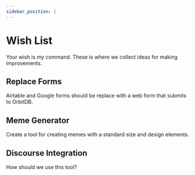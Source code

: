 ```yaml
---
sidebar_position: 1
---
```


# Wish List

Your wish is my command. These is where we collect ideas for making improvements.

## Replace Forms

Airtable and Google forms should be replace with a web form that submits to OrbitDB.

## Meme Generator

Create a tool for creating memes with a standard size and design elements.

## Discourse Integration

How should we use this tool?
